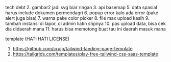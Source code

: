 tech debt
2. gambar2 jadi svg biar ringan
3. api basemap
5. data spasial harus include dokumen permendagri
6. popup error kalo ada error (pake alert juga bisa)
7. warna pake color picker
8. file max upload kasih
9. tambah instansi di lapor, di admin liatin shpnya
10. pas upload data, bisa cek dia didaerah mana
11. harus bisa memotong buat tau ini daerah masuk mana


template (HATI HATI LICENSE)
1. https://github.com/cruip/tailwind-landing-page-template
2. https://tailgrids.com/templates/play-free-tailwind-css-saas-template